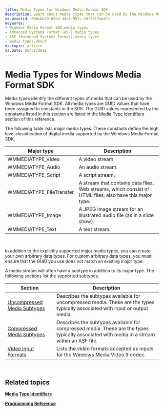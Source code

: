 ```yaml
---
title: Media Types for Windows Media Format SDK
description: Learn about media types that can be used by the Windows Media Format SDK. Media types are GUID values assigned to constants in the SDK.
ms.assetid: 00dcbb20-09ed-44c5-992c-20f3d17ad47c
keywords:
- Windows Media Format SDK,media types
- Advanced Systems Format (ASF),media types
- ASF (Advanced Systems Format),media types
- media types,about
ms.topic: article
ms.date: 05/31/2018
---
```


# Media Types for Windows Media Format SDK

Media types identify the different types of media that can be used by the Windows Media Format SDK. All media types are GUID values that have been assigned to constants in the SDK. The GUID values represented by the constants listed in this section are listed in the [Media Type Identifiers](media-type-identifiers.md) section of this reference.

The following table lists major media types. These constants define the high level classification of digital media supported by the Windows Media Format SDK.



| Major type                | Description                                                                                             |
|---------------------------|---------------------------------------------------------------------------------------------------------|
| WMMEDIATYPE\_Video        | A video stream.                                                                                         |
| WMMEDIATYPE\_Audio        | An audio stream.                                                                                        |
| WMMEDIATYPE\_Script       | A script stream.                                                                                        |
| WMMEDIATYPE\_FileTransfer | A stream that contains data files. Web streams, which consist of HTML files, also have this major type. |
| WMMEDIATYPE\_Image        | A JPEG image stream for an illustrated audio file (as in a slide show).                                 |
| WMMEDIATYPE\_Text         | A text stream.                                                                                          |



 

In addition to the explicitly supported major media types, you can create your own arbitrary data types. For custom arbitrary data types, you must ensure that the GUID you use does not match an existing major type.

A media stream will often have a subtype in addition to its major type. The following sections list the supported subtypes.



| Section                                                        | Description                                                                                                                                |
|----------------------------------------------------------------|--------------------------------------------------------------------------------------------------------------------------------------------|
| [Uncompressed Media Subtypes](uncompressed-media-subtypes.md) | Describes the subtypes available for uncompressed media. These are the types typically associated with input or output media.              |
| [Compressed Media Subtypes](compressed-media-subtypes.md)     | Describes the subtypes available for compressed media. These are the types typically associated with media in a stream within an ASF file. |
| [Video Input Formats](video-input-formats.md)                 | Lists the video formats accepted as inputs for the Windows Media Video 9 codec.                                                            |



 

## Related topics

<dl> <dt>

[**Media Type Identifiers**](media-type-identifiers.md)
</dt> <dt>

[**Programming Reference**](programming-reference.md)
</dt> </dl>

 

 




